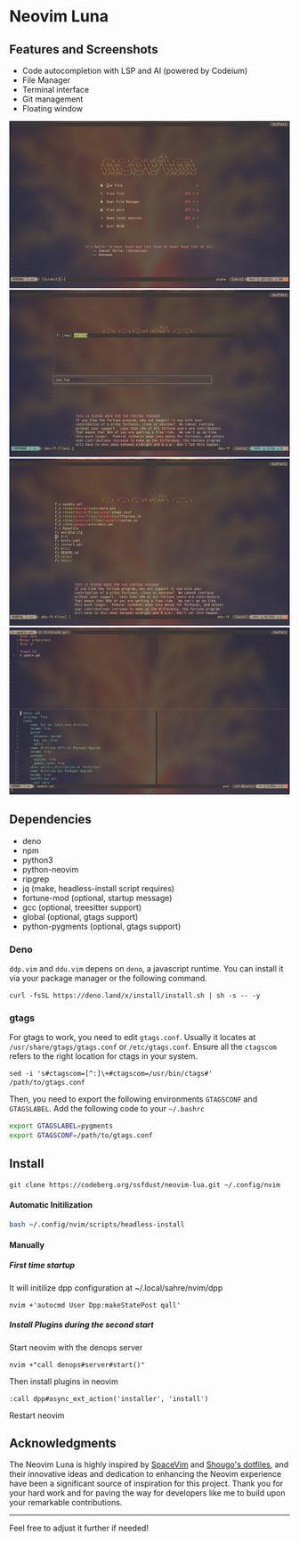 Neovim Luna
=============

Features and Screenshots
------------

* Code autocompletion with LSP and AI (powered by Codeium)
* File Manager
* Terminal interface
* Git management
* Floating window

<img src="./assets/neovim-homepage.png" height="300" width="550" />
<img src="./assets/neovim-create-file.png" height="300" width="550" />
<img src="./assets/neovim-file-hist.png" height="300" width="550" />
<img src="./assets/neovim-git.png" height="300" width="550" />

Dependencies
-----------

* deno
* npm
* python3
* python-neovim
* ripgrep
* jq (make, headless-install script requires)
* fortune-mod (optional, startup message)
* gcc (optional, treesitter support)
* global (optional, gtags support)
* python-pygments (optional, gtags support)

### Deno

`ddp.vim` and `ddu.vim` depens on `deno`, a javascript runtime. You can install it via your package manager or the following command.
```
curl -fsSL https://deno.land/x/install/install.sh | sh -s -- -y
```

### gtags

For gtags to work, you need to edit `gtags.conf`. Usually it locates at `/usr/share/gtags/gtags.conf` or `/etc/gtags.conf`. Ensure all the `ctagscom` refers to the right location for ctags in your system.

```
sed -i 's#ctagscom=[^:]\+#ctagscom=/usr/bin/ctags#' /path/to/gtags.conf
```

Then, you need to export the following environments `GTAGSCONF` and `GTAGSLABEL`. Add the following code to your `~/.bashrc`

```bash
export GTAGSLABEL=pygments
export GTAGSCONF=/path/to/gtags.conf
```

Install
-----------

```
git clone https://codeberg.org/ssfdust/neovim-lua.git ~/.config/nvim
```

#### Automatic Initilization

```bash
bash ~/.config/nvim/scripts/headless-install
```

#### Manually

##### First time startup

It will initilize dpp configuration at ~/.local/sahre/nvim/dpp

```
nvim +'autocmd User Dpp:makeStatePost qall'
```

##### Install Plugins during the second start

Start neovim with the denops server

```
nvim +"call denops#server#start()"
```

Then install plugins in neovim

```
:call dpp#async_ext_action('installer', 'install')
```

Restart neovim

Acknowledgments
---------------

The Neovim Luna is highly inspired by [SpaceVim](https://spacevim.org/) and [Shougo's dotfiles](https://github.com/Shougo/shougo-s-github), and their innovative ideas and dedication to enhancing the Neovim experience have been a significant source of inspiration for this project. Thank you for your hard work and for paving the way for developers like me to build upon your remarkable contributions.

--- 

Feel free to adjust it further if needed!

